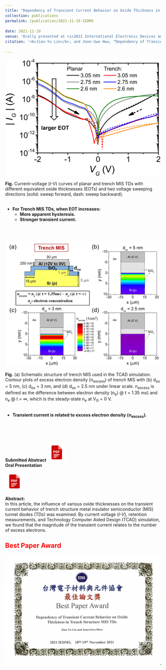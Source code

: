 ```yaml
---
title: "Dependency of Transient Current Behavior on Oxide Thickness in Trench Structure MIS TDs"
collection: publications
permalink: /publication/2021-11-19-IEDMS

date: 2021-11-19
venue: 'Orally presented at <i>2021 International Electronic Devices and Materials Symposium</i>'
citation: '<b>Jian-Yu Lin</b>, and Jenn-Gwo Hwu, “Dependency of Transient Current Behavior on Oxide Thickness in Trench Structure MIS TDs,” <i>2021 International Electronic Devices and Materials Symposium (IEDMS)</i>, 1032, C3‑1, National Cheng Kung University, Tainan City, Taiwan, ROC, Nov. 2021.'

---
```


<p style="text-align:center;"><img src='/images/2021_IEDMS_IV_v2.svg' width='500'></p>
<b>Fig.</b> Current–voltage (<i>I-V</i>) curves of planar and trench MIS TDs with different equivalent oxide thicknesses (EOTs) and two voltage sweeping directions (solid: sweep forward, dash: sweep backward). 
<br/>
<br/>


* <b>For Trench MIS TDs, when EOT increases:</b>
  * <b>More apparent hysteresis.</b>
  * <b>Stronger transient current.</b>

<br/>
<br/>
 
<p style="text-align:center;"><img src='/images/IEDMS_2021_TCAD.jpg' width='500'></p>
<b>Fig.</b> (a) Schematic structure of trench MIS used in the TCAD simulation. Contour plots of excess electron density (n<sub>excess</sub>) of trench MIS with (b) d<sub>ox</sub> = 5 nm, (c) d<sub>ox</sub> = 3 nm, and (d) d<sub>ox</sub> = 2.5 nm under linear scale. n<sub>excess</sub> is defined as the difference between electron density (n<sub>e</sub>) @ t = 1.35 ms) and n<sub>e</sub> @ t = ∞, which is the steady-state n<sub>e</sub> at V<sub>G</sub> = 0 V.
<br/>
<br/>


* <b>Transient current is related to excess electron density (n<sub>excess</sub>).</b>
<br/>
<br/>
<br/>

**Submitted Abstract**
[<img src='/images/pdf.png' width='60'>](http://JerryJianLin.github.io/files/2021_IEDMS_submit_Dependency.pdf)
<br/>
**Oral Presentation**
<!-- [<img src='/images/PPT.png' width='60'>](http://JerryJianLin.github.io/files/2021_IEDMS_oral_Dependency.pptx) -->
[<img src='/images/pdf.png' width='60'>](http://JerryJianLin.github.io/files/2021_IEDMS_oral_Dependency_print.pdf)
<br/>



**Abstract:** <br/>
In this article, the influence of various oxide thicknesses on the transient current behavior of trench structure metal insulator semiconductor (MIS) tunnel diodes (TDs) was examined. By current voltage (<i>I-V</i>), retention measurements, and Technology Computer Aided Design (TCAD) simulation, we found that the magnitude of the transient current relates to the number of excess electrons.
<br/>
## <span style="color:red;">__Best Paper Award__</span>
<p style="text-align:center;"><img src='/images/IEDMS_2021_Best_paper_award.jpg' width='800'></p>

